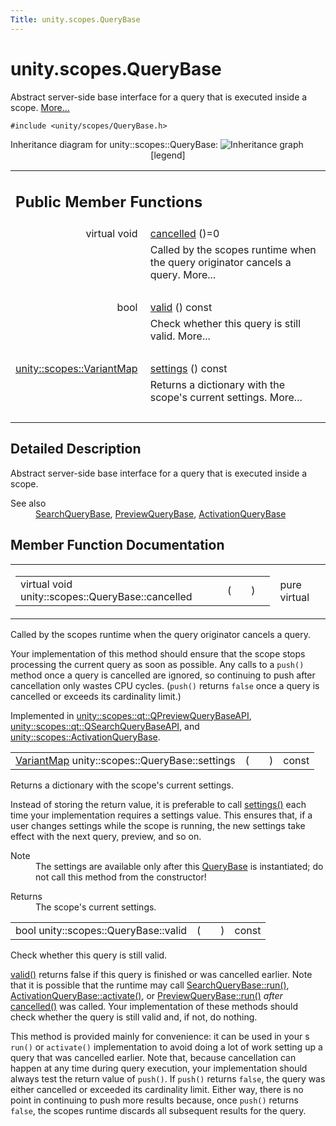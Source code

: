 ```yaml
---
Title: unity.scopes.QueryBase
---
```


# unity.scopes.QueryBase

<p>Abstract server-side base interface for a query that is executed inside a scope.  
<a href="#details">More...</a></p>
<p><code>#include &lt;unity/scopes/QueryBase.h&gt;</code></p>
Inheritance diagram for unity::scopes::QueryBase:
<img src="https://developer.ubuntu.com/static/devportal_uploaded/5ff89f90-28ce-4648-87f7-52e0577a4ff2-../unity.scopes.QueryBase/classunity_1_1scopes_1_1_query_base__inherit__graph.png" border="0" usemap="#unity_1_1scopes_1_1_query_base_inherit__map" alt="Inheritance graph"/>
<map name="unity_1_1scopes_1_1_query_base_inherit__map" id="unity_1_1scopes_1_1_query_base_inherit__map">
<area shape="rect" id="node2" href="https://developer.ubuntu.com../classunity_1_1scopes_1_1_activation_query_base.html" title="Base class for an activation request that is executed inside a scope. " alt="" coords="263,5,439,47"/><area shape="rect" id="node3" href="https://developer.ubuntu.com../classunity_1_1scopes_1_1_preview_query_base.html" title="Abstract base class to represent a particular preview. " alt="" coords="236,71,467,98"/><area shape="rect" id="node5" href="https://developer.ubuntu.com../classunity_1_1scopes_1_1_search_query_base.html" title="Abstract base class to represent a particular query. " alt="" coords="237,126,465,153"/><area shape="rect" id="node4" href="https://developer.ubuntu.com../classunity_1_1scopes_1_1qt_1_1_q_preview_query_base_a_p_i.html" title="Abstract base class to represent a particular preview. " alt="" coords="515,60,685,101"/><area shape="rect" id="node6" href="https://developer.ubuntu.com../classunity_1_1scopes_1_1qt_1_1_q_search_query_base_a_p_i.html" title="Abstract base class to represent a particular query. " alt="" coords="517,125,683,167"/></map>
<center><span class="legend">[legend]</span></center>
<table class="memberdecls">
<tr class="heading"><td colspan="2"><h2 class="groupheader">
Public Member Functions</h2></td></tr>
<tr class="memitem:a596b19dbfd6efe96b834be75a9b64c68"><td class="memItemLeft" align="right" valign="top">virtual void&#160;</td><td class="memItemRight" valign="bottom"><a class="el" href="#a596b19dbfd6efe96b834be75a9b64c68">cancelled</a> ()=0</td></tr>
<tr class="memdesc:a596b19dbfd6efe96b834be75a9b64c68"><td class="mdescLeft">&#160;</td><td class="mdescRight">Called by the scopes runtime when the query originator cancels a query.  More...<br /></td></tr>
<tr class="separator:a596b19dbfd6efe96b834be75a9b64c68"><td class="memSeparator" colspan="2">&#160;</td></tr>
<tr class="memitem:a095e61eabe2042eeea5c4df1a444d7d4"><td class="memItemLeft" align="right" valign="top">bool&#160;</td><td class="memItemRight" valign="bottom"><a class="el" href="#a095e61eabe2042eeea5c4df1a444d7d4">valid</a> () const </td></tr>
<tr class="memdesc:a095e61eabe2042eeea5c4df1a444d7d4"><td class="mdescLeft">&#160;</td><td class="mdescRight">Check whether this query is still valid.  More...<br /></td></tr>
<tr class="separator:a095e61eabe2042eeea5c4df1a444d7d4"><td class="memSeparator" colspan="2">&#160;</td></tr>
<tr class="memitem:ab6a25ba587387a7f490b8b5a081e9ed6"><td class="memItemLeft" align="right" valign="top"><a class="el" href="unity.scopes.md#ad5d8ccfa11a327fca6f3e4cee11f4c10">unity::scopes::VariantMap</a>&#160;</td><td class="memItemRight" valign="bottom"><a class="el" href="#ab6a25ba587387a7f490b8b5a081e9ed6">settings</a> () const </td></tr>
<tr class="memdesc:ab6a25ba587387a7f490b8b5a081e9ed6"><td class="mdescLeft">&#160;</td><td class="mdescRight">Returns a dictionary with the scope's current settings.  More...<br /></td></tr>
<tr class="separator:ab6a25ba587387a7f490b8b5a081e9ed6"><td class="memSeparator" colspan="2">&#160;</td></tr>
</table>
<a name="details" id="details"></a><h2 class="groupheader">Detailed Description</h2>
<p>Abstract server-side base interface for a query that is executed inside a scope. </p>
<dl class="section see"><dt>See also</dt><dd><a class="el" href="unity.scopes.SearchQueryBase.md" title="Abstract base class to represent a particular query. ">SearchQueryBase</a>, <a class="el" href="unity.scopes.PreviewQueryBase.md" title="Abstract base class to represent a particular preview. ">PreviewQueryBase</a>, <a class="el" href="unity.scopes.ActivationQueryBase.md" title="Base class for an activation request that is executed inside a scope. ">ActivationQueryBase</a> </dd></dl>
<h2 class="groupheader">Member Function Documentation</h2>
<table class="mlabels">
<tr>
<td class="mlabels-left">
<table class="memname">
<tr>
<td class="memname">virtual void unity::scopes::QueryBase::cancelled </td>
<td>(</td>
<td class="paramname"></td><td>)</td>
<td></td>
</tr>
</table>
</td>
<td class="mlabels-right">
<span class="mlabels"><span class="mlabel">pure virtual</span></span>  </td>
</tr>
</table>
<p>Called by the scopes runtime when the query originator cancels a query. </p>
<p>Your implementation of this method should ensure that the scope stops processing the current query as soon as possible. Any calls to a <code>push()</code> method once a query is cancelled are ignored, so continuing to push after cancellation only wastes CPU cycles. (<code>push()</code> returns <code>false</code> once a query is cancelled or exceeds its cardinality limit.) </p>
<p>Implemented in <a class="el" href="unity.scopes.qt.QPreviewQueryBaseAPI.md#ac68c5e63e55f818a31a358c8f87ccdeb">unity::scopes::qt::QPreviewQueryBaseAPI</a>, <a class="el" href="unity.scopes.qt.QSearchQueryBaseAPI.md#a81a9ed98e8b092e4cd48aed63bb49f1a">unity::scopes::qt::QSearchQueryBaseAPI</a>, and <a class="el" href="unity.scopes.ActivationQueryBase.md#af9b8e83ac6716db51aba942aca9cc6be">unity::scopes::ActivationQueryBase</a>.</p>
<table class="memname">
<tr>
<td class="memname"><a class="el" href="unity.scopes.md#ad5d8ccfa11a327fca6f3e4cee11f4c10">VariantMap</a> unity::scopes::QueryBase::settings </td>
<td>(</td>
<td class="paramname"></td><td>)</td>
<td> const</td>
</tr>
</table>
<p>Returns a dictionary with the scope's current settings. </p>
<p>Instead of storing the return value, it is preferable to call <a class="el" href="#ab6a25ba587387a7f490b8b5a081e9ed6" title="Returns a dictionary with the scope&#39;s current settings. ">settings()</a> each time your implementation requires a settings value. This ensures that, if a user changes settings while the scope is running, the new settings take effect with the next query, preview, and so on.</p>
<dl class="section note"><dt>Note</dt><dd>The settings are available only after this <a class="el" href="index.html" title="Abstract server-side base interface for a query that is executed inside a scope. ">QueryBase</a> is instantiated; do not call this method from the constructor!</dd></dl>
<dl class="section return"><dt>Returns</dt><dd>The scope's current settings. </dd></dl>
<table class="memname">
<tr>
<td class="memname">bool unity::scopes::QueryBase::valid </td>
<td>(</td>
<td class="paramname"></td><td>)</td>
<td> const</td>
</tr>
</table>
<p>Check whether this query is still valid. </p>
<p><a class="el" href="#a095e61eabe2042eeea5c4df1a444d7d4" title="Check whether this query is still valid. ">valid()</a> returns false if this query is finished or was cancelled earlier. Note that it is possible that the runtime may call <a class="el" href="unity.scopes.SearchQueryBase.md#afc4f15b2266838d7da75b05ea37d504b" title="Called by scopes runtime to start the query. ">SearchQueryBase::run()</a>, <a class="el" href="unity.scopes.ActivationQueryBase.md#a61ed49d8bc56e677ff2eb1f30e6a6b6b" title="Return response to the activation request. ">ActivationQueryBase::activate()</a>, or <a class="el" href="unity.scopes.PreviewQueryBase.md#a81b89daf29cd1ada55286f2a3a871347" title="Called by scopes runtime to start the preview. ">PreviewQueryBase::run()</a> <em>after</em> <a class="el" href="#a596b19dbfd6efe96b834be75a9b64c68" title="Called by the scopes runtime when the query originator cancels a query. ">cancelled()</a> was called. Your implementation of these methods should check whether the query is still valid and, if not, do nothing.</p>
<p>This method is provided mainly for convenience: it can be used in your s <code>run()</code> or <code>activate()</code> implementation to avoid doing a lot of work setting up a query that was cancelled earlier. Note that, because cancellation can happen at any time during query execution, your implementation should always test the return value of <code>push()</code>. If <code>push()</code> returns <code>false</code>, the query was either cancelled or exceeded its cardinality limit. Either way, there is no point in continuing to push more results because, once <code>push()</code> returns <code>false</code>, the scopes runtime discards all subsequent results for the query. </p>
